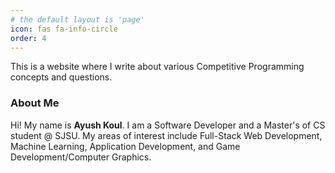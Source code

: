 ```yaml
---
# the default layout is 'page'
icon: fas fa-info-circle
order: 4
---
```


This is a website where I write about various Competitive Programming concepts and questions.

### About Me
Hi! My name is **Ayush Koul**. I am a Software Developer and a Master's of CS student @ SJSU. My areas of interest include Full-Stack Web Development, Machine Learning, Application Development, and Game Development/Computer Graphics.